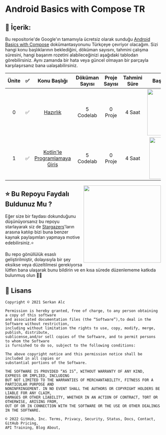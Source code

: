 # Android Basics with Compose TR


## 📝 İçerik:

Bu repositorie'de Google'ın tamamıyla ücretsiz olarak sunduğu [Android Basics with Compose](https://developer.android.com/courses/pathways/android-basics-compose-unit-1-pathway-1#codelab-https://developer.android.com/codelabs/basic-android-kotlin-compose-intro-kotlin-practice-problems) dokümantasyonunu Türkçeye çevriyor olacağım. Sizi hangi konu başlıklarının beklediğini, döküman sayısını, tahmini çalışma süresini, hangi başarım rozetini alabileceğinizi aşağıdaki tablodan görebilirsiniz. Aynı zamanda bir hata veya güncel olmayan bir parçayla karşılaşırsanız bana ualaşabilirsiniz.

|Ünite|✅  |          Konu Başlığı          | Döküman Sayısı  | Proje Sayısı | Tahmini Süre |Başarım Rozeti |
|:---:|:-----|:------------------------------:|:-----------------:|:--------------:|:--------------:|:-------------:|
|0|✅     | [Hazırlık](https://github.com/serkanalc/Android-Basics-with-Compose-TR/tree/main/Part%2001%20-%20Kotlin'le%20Programlamaya%20Giri%C5%9F)       |5 Codelab                 |0 Proje              | 4 Saat             | <img src="https://media.giphy.com/media/B0ifefWijDGktTd683/giphy.gif" width="150em"/>  
|1|✅     | [Kotlin'le Programlamaya Giriş](https://github.com/serkanalc/Android-Basics-with-Compose-TR/tree/main/Part%2001%20-%20Kotlin'le%20Programlamaya%20Giri%C5%9F)       |5 Codelab                 |0 Proje              | 4 Saat             | <img src="https://developers.google.com/profile/badges/playlists/android/android-basics-compose-unit-1-pathway-1/badge.svg" width="135em"/>  


<img align="right" src="https://media.giphy.com/media/Y4bzv6DYbYzy8jDnoW/giphy.gif" width='250'/>

## ⭐ Bu Repoyu Faydalı Buldunuz Mu ?


Eğer size bir faydası dokunduğunu düşünüyorsanız bu repoyu starlayarak siz de [Stargazers](https://github.com/serkanalc/Android-Basics-with-Compose-TR/stargazers)'ların arasına katılıp bizi buna benzer kaynak paylaşımları yapmaya motive edebilirsiniz.⭐

Bu repo gönüllülük esaslı geliştirilmiştir, dolayısıyla bir şey eksikse veya düzeltilmesi gerekiyorsa lütfen bana ulaşarak bunu bildirin ve en kısa sürede düzenlememe katkıda bulunmuş olun 👍🏻


## 🧾 Lisans

```
Copyright © 2021 Serkan Alc

Permission is hereby granted, free of charge, to any person obtaining a copy of this software
and associated documentation files (the “Software”),to deal in the Software without restriction,
including without limitation the rights to use, copy, modify, merge, publish, distribute,
sublicense,and/or sell copies of the Software, and to permit persons to whom the Software
is furnished to do so, subject to the following conditions:

The above copyright notice and this permission notice shall be included in all copies or 
substantial portions of the Software.

THE SOFTWARE IS PROVIDED “AS IS”, WITHOUT WARRANTY OF ANY KIND, EXPRESS OR IMPLIED, INCLUDING 
BUT NOT LIMITED TO THE WARRANTIES OF MERCHANTABILITY, FITNESS FOR A PARTICULAR PURPOSE AND 
NONINFRINGEMENT. IN NO EVENT SHALL THE AUTHORS OR COPYRIGHT HOLDERS BE LIABLE FOR ANY CLAIM, 
DAMAGES OR OTHER LIABILITY, WHETHER IN AN ACTION OF CONTRACT, TORT OR OTHERWISE, ARISING FROM,
OUT OF OR IN CONNECTION WITH THE SOFTWARE OR THE USE OR OTHER DEALINGS IN THE SOFTWARE.

© 2022 GitHub, Inc. Terms, Privacy, Security, Status, Docs, Contact, GitHub Pricing, 
API Training, Blog About,

```
